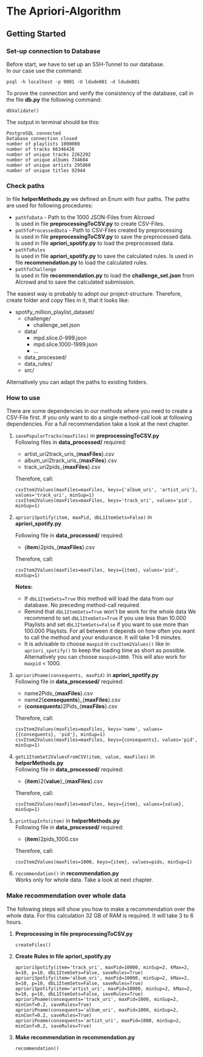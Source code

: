 # The Apriori-Algorithm 

## Getting Started

### Set-up connection to Database

Before start, we have to set up an SSH-Tunnel to our database.   
In our case use the command:
```
psql -h localhost -p 9001 -U ldude001 -d ldude001
```

To prove the connection and verify the consistency of the database, call in the file **db.py** the following command:

```
dbValidate()
```

The output in terminal should be this:

```
PostgreSQL connected
Database connection closed
number of playlists 1000000
number of tracks 66346428
number of unique tracks 2262292
number of unique albums 734684
number of unique artists 295860
number of unique titles 92944
```

### Check paths

In file **helperMethods.py** we defined an Enum with four paths. The paths are used for following procedures:
* `pathToData` - Path to the 1000 JSON-Files from AIcrowd  
  Is used in file **preprocessingToCSV.py** to create CSV-Files.
* `pathToProcessedData` - Path to CSV-Files created by preprocessing  
  Is used in file **preprocessingToCSV.py** to save the preprocessed data.  
  Is used in file **apriori_spotify.py** to load the preprocessed data.
* `pathToRules`  
  Is used in file **apriori_spotify.py** to save the calculated rules.
  Is used in file **recommendation.py** to load the calculated rules.
* `pathToChallenge`  
  Is used in file **recommendation.py** to load the **challenge_set.json** from AIcrowd and to save the calculated submission.
  
The easiest way is probably to adopt our project-structure. Therefore, create folder and copy files in it, that it looks like:

* spotify_million_playlist_dataset/  
  * challenge/
    * challenge_set.json
  * data/ 
    * mpd.slice.0-999.json
    * mpd.slice.1000-1999.json
    * ...
  * data_processed/
  * data_rules/
  * src/

Alternatively you can adapt the paths to existing folders. 

### How to use

There are some dependencies in our methods where you need to create a CSV-File first. If you only want to do a single method-call look at following dependencies.
For a full recommendation take a look at the next chapter.

1. `savePopularTracks(maxFiles)` in **preprocessingToCSV.py**   
   Following files in **data_processed/** required:  
   * artist_uri2track_uris_{**maxFiles**}.csv  
   * album_uri2track_uris_{**maxFiles**}.csv
   * track_uri2pids_{**maxFiles**}.csv
   
   Therefore, call:
   ```
   csvItem2Values(maxFiles=maxFiles, keys={'album_uri', 'artist_uri'},  values='track_uri', minSup=1)
   csvItem2Values(maxFiles=maxFiles, keys='track_uri', values='pid', minSup=1)
   ``` 
2. `aprioriSpotify(item, maxPid, dbL1ItemSets=False)` in **apriori_spotify.py**  
     
    Following file in **data_processed/** required:  
    -  {**item**}2pids_{**maxFiles**}.csv

    Therefore, call:
    ```
    csvItem2Values(maxFiles=maxFiles, keys={item}, values='pid', minSup=1)
    ```

   **Notes:**  
   - If `dbL1ItemSets=True` this method will load the data from our database. No preceding method-call required.
   - Remind that `dbL1ItemSets=True` won't be work for the whole data
     We recommend to set `dbL1ItemSets=True` if you use less than 10.000 Playlists and set `dbL1ItemSets=False` if you want to use more than 100.000 Playlists. 
     For all between it depends on how often you want to call the method and your endurance. It will take 1-8 minutes.
   - It is advisable to choose `maxpid` in `csvItem2Values()` like in `apriori_spotify()` to keep the loading time as short as possible. Alternatively you can choose `maxpid=1000`. This will also work for `maxpid` < 1000.  
3. `aprioriPname(consequents, maxPid)` in **apriori_spotify.py**  
    Following file in **data_processed/** required: 
    - name2Pids_{**maxFiles**}.csv   
    - name2{**consequents**}_{**maxFiles**}.csv  
    - {**consequents**}2Pids_{**maxFiles**}.csv
    
    Therefore, call:
    ```
    csvItem2Values(maxFiles=maxFiles, keys='name', values={{consequents}, 'pid'}, minSup=1)
    csvItem2Values(maxFiles=maxFiles, keys={consequents}, values='pid', minSup=1)
    ```
4.  `getL1ItemSet2ValuesFromCSV(item, value, maxFiles)` in **helperMethods.py**  
    Following file in **data_processed/** required:
    - {**item**}2{**value**}_{**maxFiles**}.csv
    
    Therefore, call:
    ```
    csvItem2Values(maxFiles=maxFiles, keys={item}, values={value}, minSup=1)
    ```
5.  `printSupInfo(item)` in **helperMethods.py**    
    Following file in **data_processed/** required:
    - {**item**}2pids_1000.csv
    
    Therefore, call:
    ```
    csvItem2Values(maxFiles=1000, keys={item}, values=pids, minSup=1)
    ```
6.  `recommendation()` in **recommendation.py**  
    Works only for whole data. Take a look at next chapter.
   

### Make recommendation over whole data
The following steps will show you how to make a recommendation over the whole data.
For this calculation 32 GB of RAM is required. It will take 3 to 6 hours.

1. **Preprocessing in file preprocessingToCSV.py**  
   ```
   createFiles()
   ``` 
2. **Create Rules in file apriori_spotify.py**
   ```
   aprioriSpotify(item='track_uri', maxPid=10000, minSup=2, kMax=2, b=10, p=10, dbL1ItemSets=False, saveRules=True)
   aprioriSpotify(item='album_uri', maxPid=10000, minSup=2, kMax=2, b=10, p=10, dbL1ItemSets=False, saveRules=True)
   aprioriSpotify(item='artist_uri', maxPid=10000, minSup=2, kMax=2, b=10, p=10, dbL1ItemSets=False, saveRules=True)
   aprioriPname(consequents='track_uri', maxPid=1000, minSup=2, minConf=0.2, saveRules=True)
   aprioriPname(consequents='album_uri', maxPid=1000, minSup=2, minConf=0.2, saveRules=True)
   aprioriPname(consequents='artist_uri', maxPid=1000, minSup=2, minConf=0.2, saveRules=True)
   ```
3. **Make recommendation in recommendation.py**
   ```
   recommendation()
   ``` 
